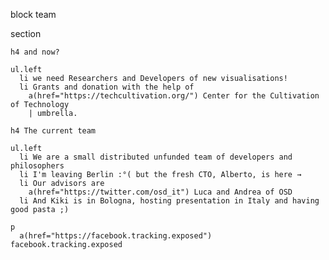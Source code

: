 block team

  section
 
    h4 and now?

    ul.left
      li we need Researchers and Developers of new visualisations!
      li Grants and donation with the help of 
        a(href="https://techcultivation.org/") Center for the Cultivation of Technology
        | umbrella.

    h4 The current team

    ul.left
      li We are a small distributed unfunded team of developers and philosophers
      li I'm leaving Berlin :°( but the fresh CTO, Alberto, is here →
      li Our advisors are 
        a(href="https://twitter.com/osd_it") Luca and Andrea of OSD
      li And Kiki is in Bologna, hosting presentation in Italy and having good pasta ;)

    p
      a(href="https://facebook.tracking.exposed") facebook.tracking.exposed
